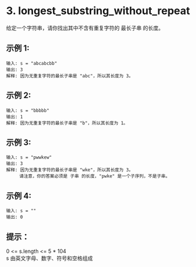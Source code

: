 # 3. longest_substring_without_repeat

给定一个字符串，请你找出其中不含有重复字符的 最长子串 的长度。

## 示例 1:
```
输入: s = "abcabcbb"
输出: 3 
解释: 因为无重复字符的最长子串是 "abc"，所以其长度为 3。
```

## 示例 2:
```
输入: s = "bbbbb"
输出: 1
解释: 因为无重复字符的最长子串是 "b"，所以其长度为 1。
```

## 示例 3:
```
输入: s = "pwwkew"
输出: 3
解释: 因为无重复字符的最长子串是 "wke"，所以其长度为 3。
     请注意，你的答案必须是 子串 的长度，"pwke" 是一个子序列，不是子串。
```

## 示例 4:
```
输入: s = ""
输出: 0
```

## 提示：

0 <= s.length <= 5 * 104  
s 由英文字母、数字、符号和空格组成  

